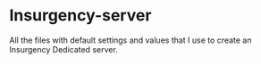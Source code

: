 # Insurgency-server
 All the files with default settings and values that I use to create an Insurgency Dedicated server.
